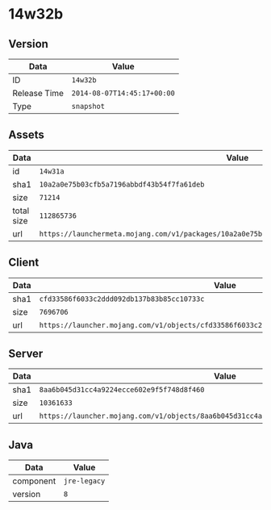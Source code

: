 # 14w32b

## Version

|**Data**        | **Value**                 |
|----------------|-------------------------|
| ID   | ```14w32b```   |
| Release Time   | ```2014-08-07T14:45:17+00:00```   |
| Type   | ```snapshot```   |

## Assets

|**Data**        | **Value**                 |
|----------------|-------------------------|
| id   | ```14w31a```   |
| sha1   | ```10a2a0e75b03cfb5a7196abbdf43b54f7fa61deb```   |
| size   | ```71214```   |
| total size  | ```112865736```  |
| url       | ```https://launchermeta.mojang.com/v1/packages/10a2a0e75b03cfb5a7196abbdf43b54f7fa61deb/14w31a.json``` |

## Client

|**Data**        | **Value**                 |
|----------------|-------------------------|
| sha1   | ```cfd33586f6033c2ddd092db137b83b85cc10733c```   |
| size   | ```7696706```   |
| url       | ```https://launcher.mojang.com/v1/objects/cfd33586f6033c2ddd092db137b83b85cc10733c/client.jar``` |

## Server

|**Data**        | **Value**                 |
|----------------|-------------------------|
| sha1   | ```8aa6b045d31cc4a9224ecce602e9f5f748d8f460```   |
| size   | ```10361633```   |
| url       | ```https://launcher.mojang.com/v1/objects/8aa6b045d31cc4a9224ecce602e9f5f748d8f460/server.jar``` |

## Java

|**Data**        | **Value**                 |
|----------------|-------------------------|
| component   | ```jre-legacy```   |
| version   | ```8```   |